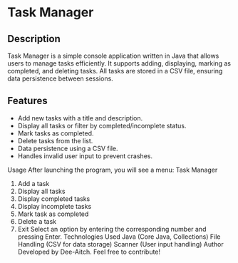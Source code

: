 # Task Manager  

## Description  
Task Manager is a simple console application written in Java that allows users to manage tasks efficiently. It supports adding, displaying, marking as completed, and deleting tasks. All tasks are stored in a CSV file, ensuring data persistence between sessions.  

## Features  
- Add new tasks with a title and description.  
- Display all tasks or filter by completed/incomplete status.  
- Mark tasks as completed.  
- Delete tasks from the list.  
- Data persistence using a CSV file.  
- Handles invalid user input to prevent crashes.  

Usage
After launching the program, you will see a menu:
Task Manager
1. Add a task
2. Display all tasks
3. Display completed tasks
4. Display incomplete tasks
5. Mark task as completed
6. Delete a task
7. Exit
Select an option by entering the corresponding number and pressing Enter.
Technologies Used
Java (Core Java, Collections)
File Handling (CSV for data storage)
Scanner (User input handling)
Author
Developed by Dee-Aitch. Feel free to contribute!
